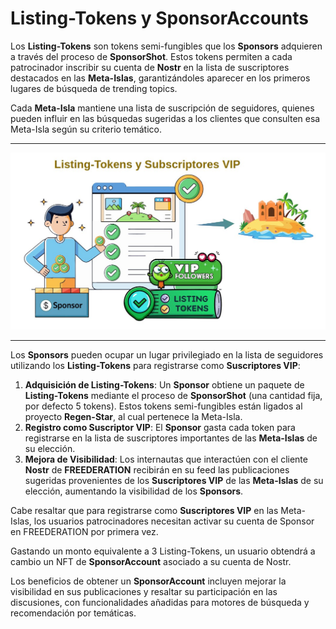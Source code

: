 # Listing-Tokens y SponsorAccounts

Los **Listing-Tokens** son tokens semi-fungibles que los **Sponsors** adquieren a través del proceso de **SponsorShot**. Estos tokens permiten a cada patrocinador inscribir su cuenta de **Nostr** en la lista de suscriptores destacados en las **Meta-Islas**, garantizándoles aparecer en los primeros lugares de búsqueda de trending topics.

Cada **Meta-Isla** mantiene una lista de suscripción de seguidores, quienes pueden influir en las búsquedas sugeridas a los clientes que consulten esa Meta-Isla según su criterio temático.

___
![Listing-Tokens](../img/listing_tokens_vip.jpg)
___

Los **Sponsors** pueden ocupar un lugar privilegiado en la lista de seguidores utilizando los **Listing-Tokens** para registrarse como **Suscriptores VIP**:

1. **Adquisición de Listing-Tokens**: Un **Sponsor** obtiene un paquete de **Listing-Tokens** mediante el proceso de **SponsorShot** (una cantidad fija, por defecto 5 tokens). Estos tokens semi-fungibles están ligados al proyecto **Regen-Star**, al cual pertenece la Meta-Isla.
2. **Registro como Suscriptor VIP**: El **Sponsor** gasta cada token para registrarse en la lista de suscriptores importantes de las **Meta-Islas** de su elección.
3. **Mejora de Visibilidad**: Los internautas que interactúen con el cliente **Nostr** de **FREEDERATION** recibirán en su feed las publicaciones sugeridas provenientes de los **Suscriptores VIP** de las **Meta-Islas** de su elección, aumentando la visibilidad de los **Sponsors**.

Cabe resaltar que para registrarse como **Suscriptores VIP** en las Meta-Islas, los usuarios patrocinadores necesitan activar su cuenta de Sponsor en FREEDERATION por primera vez.

Gastando un monto equivalente a 3 Listing-Tokens, un usuario obtendrá a cambio un NFT de **SponsorAccount** asociado a su cuenta de Nostr.

Los beneficios de obtener un **SponsorAccount** incluyen mejorar la visibilidad en sus publicaciones y resaltar su participación en las discusiones, con funcionalidades añadidas para motores de búsqueda y recomendación por temáticas.
